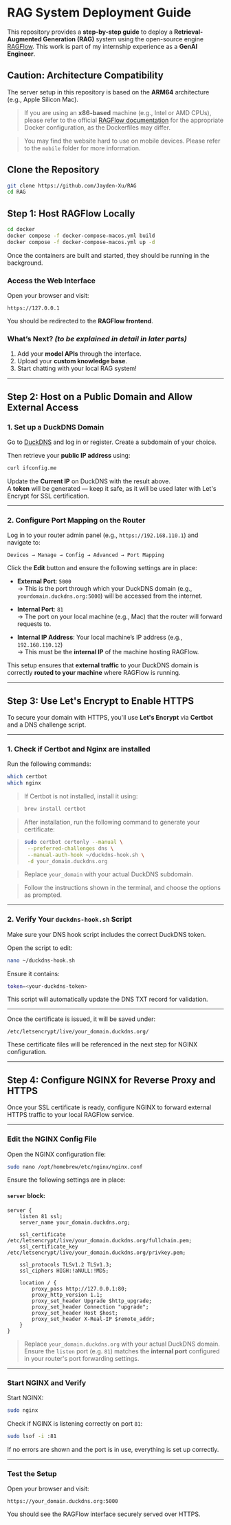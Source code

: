 # RAG System Deployment Guide

This repository provides a **step-by-step guide** to deploy a **Retrieval-Augmented Generation (RAG)** system using the open-source engine [RAGFlow](https://github.com/infiniflow/ragflow). This work is part of my internship experience as a **GenAI Engineer**.

## Caution: Architecture Compatibility

The server setup in this repository is based on the **ARM64** architecture (e.g., Apple Silicon Mac).

> If you are using an **x86-based** machine (e.g., Intel or AMD CPUs), please refer to the official [RAGFlow documentation](https://github.com/infiniflow/ragflow) for the appropriate Docker configuration, as the Dockerfiles may differ.

> You may find the website hard to use on mobile devices. Please refer to the `mobile` folder for more information.

## Clone the Repository

```bash
git clone https://github.com/Jayden-Xu/RAG
cd RAG
```

## Step 1: Host RAGFlow Locally

```bash
cd docker
docker compose -f docker-compose-macos.yml build
docker compose -f docker-compose-macos.yml up -d
```

Once the containers are built and started, they should be running in the background.

### Access the Web Interface

Open your browser and visit:

```
https://127.0.0.1
```

You should be redirected to the **RAGFlow frontend**.

### What’s Next? *(to be explained in detail in later parts)*

1. Add your **model APIs** through the interface.
2. Upload your **custom knowledge base**.
3. Start chatting with your local RAG system!

---

## Step 2: Host on a Public Domain and Allow External Access

### 1. Set up a DuckDNS Domain

Go to [DuckDNS](https://www.duckdns.org/) and log in or register. Create a subdomain of your choice.

Then retrieve your **public IP address** using:

```bash
curl ifconfig.me
```

Update the **Current IP** on DuckDNS with the result above.  
A **token** will be generated — keep it safe, as it will be used later with Let's Encrypt for SSL certification.

---

### 2. Configure Port Mapping on the Router

Log in to your router admin panel (e.g., `https://192.168.110.1`) and navigate to:

```
Devices → Manage → Config → Advanced → Port Mapping
```

Click the **Edit** button and ensure the following settings are in place:

- **External Port**: `5000`  
  → This is the port through which your DuckDNS domain (e.g., `yourdomain.duckdns.org:5000`) will be accessed from the internet.

- **Internal Port**: `81`  
  → The port on your local machine (e.g., Mac) that the router will forward requests to.

- **Internal IP Address**: Your local machine’s IP address (e.g., `192.168.110.12`)  
  → This must be the **internal IP** of the machine hosting RAGFlow.

This setup ensures that **external traffic** to your DuckDNS domain is correctly **routed to your machine** where RAGFlow is running.

---

## Step 3: Use Let's Encrypt to Enable HTTPS

To secure your domain with HTTPS, you'll use **Let's Encrypt** via **Certbot** and a DNS challenge script.

---

### 1. Check if Certbot and Nginx are installed

Run the following commands:

```bash
which certbot
which nginx
```

>If Certbot is not installed, install it using:

>```bash
>brew install certbot
>```

>After installation, run the following command to generate your certificate:

>```bash
>sudo certbot certonly --manual \
>  --preferred-challenges dns \
>  --manual-auth-hook ~/duckdns-hook.sh \
>  -d your_domain.duckdns.org
>```

> Replace `your_domain` with your actual DuckDNS subdomain.

>Follow the instructions shown in the terminal, and choose the options as prompted.

---

### 2. Verify Your `duckdns-hook.sh` Script

Make sure your DNS hook script includes the correct DuckDNS token.

Open the script to edit:

```bash
nano ~/duckdns-hook.sh
```

Ensure it contains:

```bash
token=<your-duckdns-token>
```

This script will automatically update the DNS TXT record for validation.

---

Once the certificate is issued, it will be saved under:

```
/etc/letsencrypt/live/your_domain.duckdns.org/
```

These certificate files will be referenced in the next step for NGINX configuration.

---

## Step 4: Configure NGINX for Reverse Proxy and HTTPS

Once your SSL certificate is ready, configure NGINX to forward external HTTPS traffic to your local RAGFlow service.

---

### Edit the NGINX Config File

Open the NGINX configuration file:

```bash
sudo nano /opt/homebrew/etc/nginx/nginx.conf
```

Ensure the following settings are in place:

#### `server` block:

```nginx
server {
    listen 81 ssl;
    server_name your_domain.duckdns.org;

    ssl_certificate /etc/letsencrypt/live/your_domain.duckdns.org/fullchain.pem;
    ssl_certificate_key /etc/letsencrypt/live/your_domain.duckdns.org/privkey.pem;

    ssl_protocols TLSv1.2 TLSv1.3;
    ssl_ciphers HIGH:!aNULL:!MD5;

    location / {
        proxy_pass http://127.0.0.1:80;
        proxy_http_version 1.1;
        proxy_set_header Upgrade $http_upgrade;
        proxy_set_header Connection "upgrade";
        proxy_set_header Host $host;
        proxy_set_header X-Real-IP $remote_addr;
    }
}
```

> Replace `your_domain.duckdns.org` with your actual DuckDNS domain.  
> Ensure the `listen` port (e.g. `81`) matches the **internal port** configured in your router's port forwarding settings.

---

### Start NGINX and Verify

Start NGINX:

```bash
sudo nginx
```

Check if NGINX is listening correctly on port `81`:

```bash
sudo lsof -i :81
```

If no errors are shown and the port is in use, everything is set up correctly.

---

### Test the Setup

Open your browser and visit:

```
https://your_domain.duckdns.org:5000
```

You should see the RAGFlow interface securely served over HTTPS.
